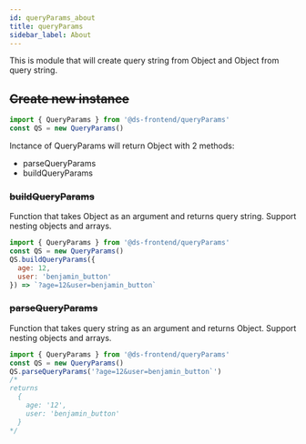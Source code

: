 ```yaml
---
id: queryParams_about
title: queryParams
sidebar_label: About
---
```


This is module that will create query string from Object and Object from query string.

## ~~Create new instance~~

```javascript
import { QueryParams } from '@ds-frontend/queryParams'
const QS = new QueryParams()
```

Inctance of QueryParams will return Object with 2 methods:
- parseQueryParams
- buildQueryParams

### ~~buildQueryParams~~

Function that takes Object as an argument and returns query string. Support nesting objects and arrays.

```javascript
import { QueryParams } from '@ds-frontend/queryParams'
const QS = new QueryParams()
QS.buildQueryParams({
  age: 12,
  user: 'benjamin_button'
}) => `?age=12&user=benjamin_button`
```
### ~~parseQueryParams~~

Function that takes query string as an argument and returns Object. Support nesting objects and arrays.

```javascript
import { QueryParams } from '@ds-frontend/queryParams'
const QS = new QueryParams()
QS.parseQueryParams('?age=12&user=benjamin_button`')
/*
returns
  {
    age: '12',
    user: 'benjamin_button'
  }
*/
```